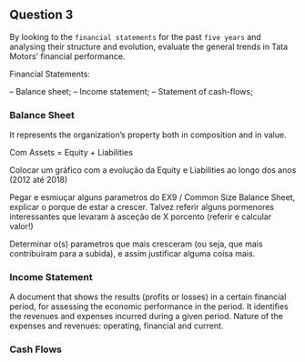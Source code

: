 ## Question 3

By looking to the `financial statements` for the past `five years` and analysing their structure and evolution, evaluate the general trends in Tata Motors’ financial performance. 

Financial Statements:

– Balance sheet;
– Income statement;
– Statement of cash-flows;


### Balance Sheet

It represents the organization’s property both in composition and in value.

Com Assets = Equity + Liabilities

Colocar um gráfico com a evolução da Equity e Liabilities ao longo dos anos (2012 até 2018)

Pegar e esmiuçar alguns parametros do EX9 / Common Size Balance Sheet, explicar o porque de estar a crescer. Talvez referir alguns pormenores interessantes que levaram à asceção de X porcento (referir e calcular valor!)

Determinar o(s) parametros que mais cresceram (ou seja, que mais contribuiram para a subida), e assim justificar alguma coisa mais.

### Income Statement

A document that shows the results (profits or losses) in a certain financial period, for assessing the economic performance in the period. It identifies the revenues and expenses incurred during a given period.
Nature of the expenses and revenues: operating, financial and current.

### Cash Flows

